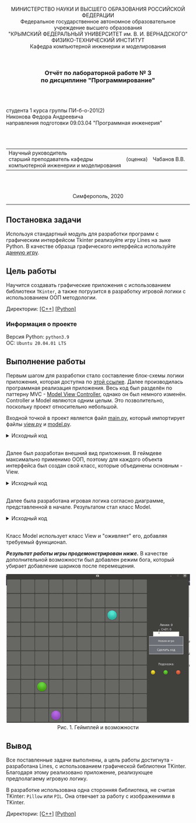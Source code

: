 <p align="center">МИНИСТЕРСТВО НАУКИ  И ВЫСШЕГО ОБРАЗОВАНИЯ РОССИЙСКОЙ ФЕДЕРАЦИИ<br>
Федеральное государственное автономное образовательное учреждение высшего образования<br>
"КРЫМСКИЙ ФЕДЕРАЛЬНЫЙ УНИВЕРСИТЕТ им. В. И. ВЕРНАДСКОГО"<br>
ФИЗИКО-ТЕХНИЧЕСКИЙ ИНСТИТУТ<br>
Кафедра компьютерной инженерии и моделирования</p>
<br>
<h3 align="center">Отчёт по лабораторной работе № 3<br> по дисциплине "Программирование"</h3>
<br><br>
<p>студента 1 курса группы ПИ-б-о-201(2)<br>
Никонова Федора Андреевича<br>
направления подготовки 09.03.04 "Программная инженерия"</p>
<br><br>
<table>
<tr><td>Научный руководитель<br> старший преподаватель кафедры<br> компьютерной инженерии и моделирования</td>
<td>(оценка)</td>
<td>Чабанов В.В.</td>
</tr>
</table>
<br><br>
<p align="center">Симферополь, 2020</p>
<hr>

## Постановка задачи

Используя стандартный модуль для разработки программ с графическим интерфейсом Tkinter реализуйте игру Lines на зыке Python.
В качестве образца графического интерфейса используйте [данную игру](http://game-shariki.ru/linii-2).
## Цель работы
Научится создавать графические приложения с использованием библиотеки `TKinter`, а также погрузится в разработку игровой логики с использованием ООП методологии.

Директории:
[[C++]](./C++) [[Python]](./Python)

### Информация о проекте

Версия Python: `python3.9`
<br>
ОС: `Ubuntu 20.04.01 LTS`

## Выполнение работы

Первым шагом для разработки стало составление блок-схемы логики приложения, которая доступна по [этой ссылке](http://frity.ru/drawio-link.html). Далее производилась программная реализация приложения. Весь код был разделён по паттерну MVC - [Model View Controller](https://ru.wikipedia.org/wiki/Model-View-Controller), однако он был немного изменён. Controller и Model являются одним целым. Это позволительно, поскольку проект относительно небольшой.

Входной точкой в проект является файл [main.py](./Python/main.py), который импортирует файлы [view.py](./Python/modules/view.py) и [model.py](./Python/modules/model.py).

<details><summary>Исходный код</summary>

```py
from modules.view import View
from modules.model import Model

view = View(10) # create view - 10 is field size
model = Model(view) # add logic

view.render()
```

</details><br>

Далее был разработан внешний вид приложения. В геймдеве максимально применимо ООП, поэтому для каждого объекта интерфейса был создан свой класс, которые объединены основным - View.

<details><summary>Исходный код</summary>

```py
from tkinter import *
from PIL import Image, ImageTk
from os import path



class Pos:
   def __init__(self, x: int, y: int):
      self.x = x
      self.y = y
      
   @staticmethod
   def differ(pos1, pos2):
      return Pos(pos1.x-pos2.x, pos1.y-pos2.y)



class Tile:
   def __init__(self, name, size):
      img_folder = path.realpath(path.dirname(__file__) + '/../img')
      self._image_path = img_folder + f'/{name}.png'
      self.normal
      self.size = size
      
      self.taken = [None for i in range(10)]
      
   @property
   def rgba(self):
      self.image = Image.open(self._image_path).convert('RGBA')
      return self
   @property
   def normal(self):
      self.image = Image.open(self._image_path)
      return self
   
   def take(self, i):
      if not self.taken[i]:
         taken = self.cut(i)
         taken_photo = ImageTk.PhotoImage(taken)
         self.taken[i] = taken_photo
         return taken_photo

      else:
         return self.taken[i]
      
   def cut(self, i):
      step = self.size
      xs = 1; xe = self.size
      ys = (i-1) * step; ye = i * step
      taken = self.image.crop((xs, ys, xe, ye))
      
      return taken
      
       

class ViewTiles():
   def __init__(self):
      self.ball_aqua = Tile('ball-aqua', 60)
      self.ball_blue = Tile('ball-blue', 60)
      self.ball_green = Tile('ball-green', 60)
      self.ball_pink = Tile('ball-pink', 60)
      self.ball_red = Tile('ball-red', 60)
      self.ball_violet = Tile('ball-violet', 60)
      self.ball_yellow = Tile('ball-yellow', 60)
      
      self.cell = Tile('cell-bgr', 69)
      self.page = Tile('page-bgr', 128)
            
tiles = None


class ViewCell(Label):
   def __init__(self, master, row, col, field):
      self.baked = None
      self.ball_tile = None
      self.field: list[list[ViewCell]] = field
      
      super().__init__(master, image=tiles.cell.take(1), borderwidth=0)
      self.grid(row=row, column=col)
      self.bind('<Button-1>', self.on_click)
      self.on_click_handler = None
      self.pos = Pos(col, row)
      self.is_prev = False # for waterfall algor
      
      
   def put_ball(self, ball_tile: Tile):
      self._blend_bg_ball(1, ball_tile, 1)
      
   def select_ball(self):
      self._blend_bg_ball(2, self.ball_tile, 1)
      
   def unselect_ball(self):
      self._blend_bg_ball(1, self.ball_tile, 1)
   
   def _blend_bg_ball(self, bg_tile_num, ball_tile, ball_tile_num):
      bg = tiles.cell.rgba.cut(bg_tile_num)
      ball = ball_tile.rgba.cut(ball_tile_num)
      ball_new = Image.new('RGBA', bg.size)
      ball_new.paste(ball, (7, 6))
      baked = Image.alpha_composite(bg, ball_new)
      baked_photo = ImageTk.PhotoImage(baked)
      self.baked = baked_photo
      self.ball_tile = ball_tile
      self.config(image=baked_photo)
      
      
   def clear(self):
      self.baked = None
      self.config(image=tiles.cell.take(1))
      
   def on_click(self, event):
      if (self.on_click_handler):
         self.on_click_handler(self, event)
         
   @property
   def is_free(self):
      return not self.baked
   
   def sibling_in(self, direction: Pos):
      rev_dir = Pos(-direction.x, -direction.y)
      new_pos = Pos.differ(self.pos, rev_dir)
      if (new_pos.x < 0 or new_pos.y < 0 or 
          new_pos.y > len(self.field)-1 or new_pos.x > len(self.field[0])-1):
         return None
      return self.field[new_pos.y][new_pos.x]



class ViewAsideInfo():
   def __init__(self, master):
      self.lines = Label(master, bg='#414141', fg='#ffffff')
      self.lines.grid(row=1, column=1, columnspan=3)
      self.score = Label(master, bg='#414141', fg='#ffffff')
      self.score.grid(row=2, column=1, columnspan=3)
      self.debug = Text(master, height=1, width=15)
      self.debug.grid(row=3, column=1, columnspan=3)
      self.update_lines(0)
      self.update_score(0)
      
   def update_lines(self, value):
      self.lines.config(text=f'Линии: {value}')
      
   def update_score(self, value):
      self.score.config(text=f'Счёт: {value}')
      
   def get_debug(self):
      return self.debug.get('1.0', END).strip()

class ViewAsideControls():
   def __init__(self, master):
      Label(master, height=1, background='#414141').grid(row=3, column=1, columnspan=3)
      
      self.new_game = Button(master, text="Новая игра", bg='#6e7078', fg='#eeeeee', padx=20, pady=10, relief='flat', width=15)
      self.new_game.grid(row=5, column=1, columnspan=3)
      self.step = Button(master, text="Сделать ход", bg='#6e7078', fg='#eeeeee', padx=20, pady=10, relief='flat', width=15)
      self.step.grid(row=6, column=1, columnspan=3)
      
class ViewAsideHint(list):
   def __init__(self, master):
      super().__init__()
      Label(master, height=2, background='#414141').grid(row=7, column=1, columnspan=3)
      Label(master, text='Подсказка:', bg='#414141', fg='#eeeeee').grid(row=8, column=1, columnspan=3)
      self.model = []
      for i in range(3):
         self.append(Label(master, bg='#414141'))
         self.model.append(None)
         self[i].grid(row=9, column=1+i)
         
   def update(self: list, three_balls: list):
      i = 0
      for ball in three_balls:
         self[i].config(image=ball.take(5))
         self.model[i] = ball
         i += 1

class ViewAside():
   def __init__(self, master):
      master.config(bg='#414141')
      self.controls = ViewAsideControls(master)
      self.hint = ViewAsideHint(master)
      self.info = ViewAsideInfo(master)

class View():
   def __init__(self, N):
      global tiles
      
      self.root = Tk()
      aside_width = 200
      width = 68 * N + aside_width
      height = 68 * N + 10
      self.size = Pos(width, height)
      self.root.geometry(f'{width}x{height}')
      self.N = N
      
      tiles = ViewTiles()
      self.tiles = tiles
      
      self.root.config(background='#414141')
      
      self.field_frame = Frame(self.root)
      self.field_frame.grid(row=1, column=1)
      
      self.aside_frame = Frame(self.root, width=aside_width)
      self.aside_frame.grid(row=1, column=2)
      self.aside = ViewAside(self.aside_frame)
      
      self.field = []
      for row in range(N):
         self.field.append([])
         for col in range(N):
            cell = ViewCell(self.field_frame, row, col, self.field)
            self.field[row].append(cell)
            
      self.game_over = Label(self.field_frame, text="Игра окочена", fg='white', bg='#414141', font=('sans-serif', 30, 'bold'))
      
      
   @property
   def game_over_visibility(self):
      pass
      
   @game_over_visibility.setter
   def game_over_visibility(self, visible: bool):
      if visible:
         self.game_over.place(x=self.size.x/4.8, y=self.size.y/2.2)
      else:
         self.game_over.place_forget()
            
      
   def render(self):
      self.root.mainloop()
```

</details><br>

Далее была разработана игровая логика согласно диаграмме, представленной в начале. Результатом стал класс Model.

<details><summary>Исходный код</summary>

```py
from tkinter import *
from PIL import Image, ImageTk
from os import path



class Pos:
   def __init__(self, x: int, y: int):
      self.x = x
      self.y = y
      
   @staticmethod
   def differ(pos1, pos2):
      return Pos(pos1.x-pos2.x, pos1.y-pos2.y)



class Tile:
   def __init__(self, name, size):
      img_folder = path.realpath(path.dirname(__file__) + '/../img')
      self._image_path = img_folder + f'/{name}.png'
      self.normal
      self.size = size
      
      self.taken = [None for i in range(10)]
      
   @property
   def rgba(self):
      self.image = Image.open(self._image_path).convert('RGBA')
      return self
   @property
   def normal(self):
      self.image = Image.open(self._image_path)
      return self
   
   def take(self, i):
      if not self.taken[i]:
         taken = self.cut(i)
         taken_photo = ImageTk.PhotoImage(taken)
         self.taken[i] = taken_photo
         return taken_photo

      else:
         return self.taken[i]
      
   def cut(self, i):
      step = self.size
      xs = 1; xe = self.size
      ys = (i-1) * step; ye = i * step
      taken = self.image.crop((xs, ys, xe, ye))
      
      return taken
      
       

class ViewTiles():
   def __init__(self):
      self.ball_aqua = Tile('ball-aqua', 60)
      self.ball_blue = Tile('ball-blue', 60)
      self.ball_green = Tile('ball-green', 60)
      self.ball_pink = Tile('ball-pink', 60)
      self.ball_red = Tile('ball-red', 60)
      self.ball_violet = Tile('ball-violet', 60)
      self.ball_yellow = Tile('ball-yellow', 60)
      
      self.cell = Tile('cell-bgr', 69)
      self.page = Tile('page-bgr', 128)
            
tiles = None


class ViewCell(Label):
   def __init__(self, master, row, col, field):
      self.baked = None
      self.ball_tile = None
      self.field: list[list[ViewCell]] = field
      
      super().__init__(master, image=tiles.cell.take(1), borderwidth=0)
      self.grid(row=row, column=col)
      self.bind('<Button-1>', self.on_click)
      self.on_click_handler = None
      self.pos = Pos(col, row)
      self.is_prev = False # for waterfall algor
      
      
   def put_ball(self, ball_tile: Tile):
      self._blend_bg_ball(1, ball_tile, 1)
      
   def select_ball(self):
      self._blend_bg_ball(2, self.ball_tile, 1)
      
   def unselect_ball(self):
      self._blend_bg_ball(1, self.ball_tile, 1)
   
   def _blend_bg_ball(self, bg_tile_num, ball_tile, ball_tile_num):
      bg = tiles.cell.rgba.cut(bg_tile_num)
      ball = ball_tile.rgba.cut(ball_tile_num)
      ball_new = Image.new('RGBA', bg.size)
      ball_new.paste(ball, (7, 6))
      baked = Image.alpha_composite(bg, ball_new)
      baked_photo = ImageTk.PhotoImage(baked)
      self.baked = baked_photo
      self.ball_tile = ball_tile
      self.config(image=baked_photo)
      
      
   def clear(self):
      self.baked = None
      self.config(image=tiles.cell.take(1))
      
   def on_click(self, event):
      if (self.on_click_handler):
         self.on_click_handler(self, event)
         
   @property
   def is_free(self):
      return not self.baked
   
   def sibling_in(self, direction: Pos):
      rev_dir = Pos(-direction.x, -direction.y)
      new_pos = Pos.differ(self.pos, rev_dir)
      if (new_pos.x < 0 or new_pos.y < 0 or 
          new_pos.y > len(self.field)-1 or new_pos.x > len(self.field[0])-1):
         return None
      return self.field[new_pos.y][new_pos.x]



class ViewAsideInfo():
   def __init__(self, master):
      self.lines = Label(master, bg='#414141', fg='#ffffff')
      self.lines.grid(row=1, column=1, columnspan=3)
      self.score = Label(master, bg='#414141', fg='#ffffff')
      self.score.grid(row=2, column=1, columnspan=3)
      self.debug = Text(master, height=1, width=15)
      self.debug.grid(row=3, column=1, columnspan=3)
      self.update_lines(0)
      self.update_score(0)
      
   def update_lines(self, value):
      self.lines.config(text=f'Линии: {value}')
      
   def update_score(self, value):
      self.score.config(text=f'Счёт: {value}')
      
   def get_debug(self):
      return self.debug.get('1.0', END).strip()

class ViewAsideControls():
   def __init__(self, master):
      Label(master, height=1, background='#414141').grid(row=3, column=1, columnspan=3)
      
      self.new_game = Button(master, text="Новая игра", bg='#6e7078', fg='#eeeeee', padx=20, pady=10, relief='flat', width=15)
      self.new_game.grid(row=5, column=1, columnspan=3)
      self.step = Button(master, text="Сделать ход", bg='#6e7078', fg='#eeeeee', padx=20, pady=10, relief='flat', width=15)
      self.step.grid(row=6, column=1, columnspan=3)
      
class ViewAsideHint(list):
   def __init__(self, master):
      super().__init__()
      Label(master, height=2, background='#414141').grid(row=7, column=1, columnspan=3)
      Label(master, text='Подсказка:', bg='#414141', fg='#eeeeee').grid(row=8, column=1, columnspan=3)
      self.model = []
      for i in range(3):
         self.append(Label(master, bg='#414141'))
         self.model.append(None)
         self[i].grid(row=9, column=1+i)
         
   def update(self: list, three_balls: list):
      i = 0
      for ball in three_balls:
         self[i].config(image=ball.take(5))
         self.model[i] = ball
         i += 1

class ViewAside():
   def __init__(self, master):
      master.config(bg='#414141')
      self.controls = ViewAsideControls(master)
      self.hint = ViewAsideHint(master)
      self.info = ViewAsideInfo(master)

class View():
   def __init__(self, N):
      global tiles
      
      self.root = Tk()
      aside_width = 200
      width = 68 * N + aside_width
      height = 68 * N + 10
      self.size = Pos(width, height)
      self.root.geometry(f'{width}x{height}')
      self.N = N
      
      tiles = ViewTiles()
      self.tiles = tiles
      
      self.root.config(background='#414141')
      
      self.field_frame = Frame(self.root)
      self.field_frame.grid(row=1, column=1)
      
      self.aside_frame = Frame(self.root, width=aside_width)
      self.aside_frame.grid(row=1, column=2)
      self.aside = ViewAside(self.aside_frame)
      
      self.field = []
      for row in range(N):
         self.field.append([])
         for col in range(N):
            cell = ViewCell(self.field_frame, row, col, self.field)
            self.field[row].append(cell)
            
      self.game_over = Label(self.field_frame, text="Игра окочена", fg='white', bg='#414141', font=('sans-serif', 30, 'bold'))
      
      
   @property
   def game_over_visibility(self):
      pass
      
   @game_over_visibility.setter
   def game_over_visibility(self, visible: bool):
      if visible:
         self.game_over.place(x=self.size.x/4.8, y=self.size.y/2.2)
      else:
         self.game_over.place_forget()
            
      
   def render(self):
      self.root.mainloop()
```

</details><br>

Класс Model использует класс View и "оживляет" его, добавляя требуемый функционал.

***Результат работы игры продемонстрирован ниже.*** В качестве дополнительной возможности был добавлен режим бога, который убирает добавление шариков после перемещения.

<p align="center">
<img src="images/gameplay.gif"><br>
Рис. 1. Геймплей и возможности
</p>

## Вывод
Все поставленные задачи выполнены, а цель работы достигнута - разработана Lines, с использованием графической библиотеки TKinter. Благодаря этому реализовано приложение, реализующее предполагаему игровую логику.

В разработке использована одна сторонняя библиотека, не считая TKinter: `Pillow` или `PIL`. Она отвечает за работу с изображениями в TKinter.

Директории:
[[C++]](./C++) [[Python]](./Python)